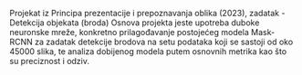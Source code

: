 Projekat iz Principa prezentacije i prepoznavanja oblika (2023), zadatak - Detekcija objekata (broda)
Osnova projekta jeste upotreba duboke neuronske mreže, konkretno prilagođavanje postojećeg modela Mask-RCNN za zadatak detekcije brodova na setu podataka koji se
sastoji od oko 45000 slika, te analiza dobijenog modela putem osnovnih metrika kao što su preciznost i odziv.
